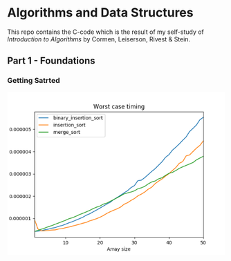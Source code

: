 # Algorithms and Data Structures

This repo contains the C-code which is the result of my self-study of _Introduction to Algorithms_ by Cormen, Leiserson, Rivest & Stein.  


## Part 1 - Foundations

### Getting Satrted

 ![Sorting algos worst case timings](https://raw.githubusercontent.com/duffau/algos_and_data_structures/master/Part_1_Foundations/Chap_2_Getting_Started/time_measurments.png) 